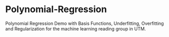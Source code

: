 # Polynomial-Regression
Polynomial Regression Demo with Basis Functions, Underfitting, Overfitting and Regularization for the machine learning reading group in UTM.
